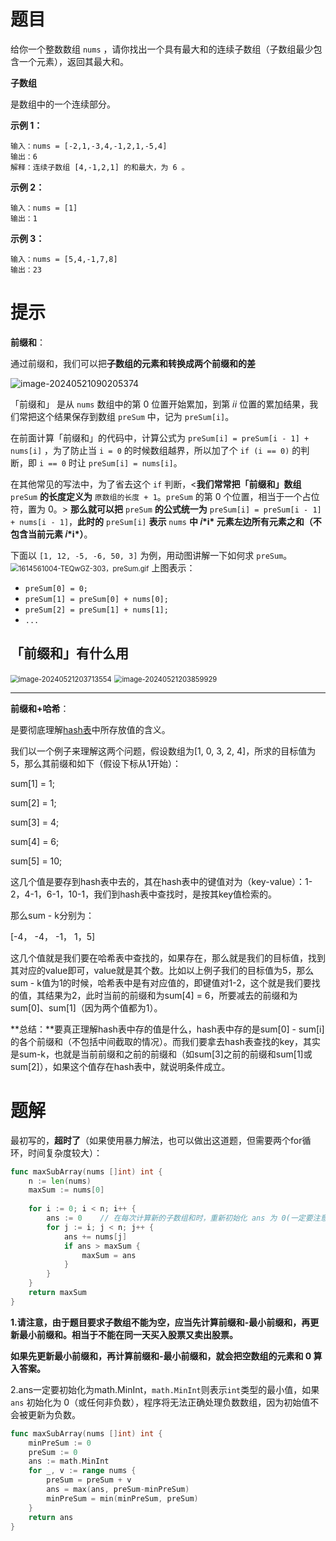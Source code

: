 # 题目

给你一个整数数组 `nums` ，请你找出一个具有最大和的连续子数组（子数组最少包含一个元素），返回其最大和。



**子数组**

是数组中的一个连续部分。



**示例 1：**

```
输入：nums = [-2,1,-3,4,-1,2,1,-5,4]
输出：6
解释：连续子数组 [4,-1,2,1] 的和最大，为 6 。
```

**示例 2：**

```
输入：nums = [1]
输出：1
```

**示例 3：**

```
输入：nums = [5,4,-1,7,8]
输出：23
```

# 提示

**前缀和**：

通过前缀和，我们可以把**子数组的元素和转换成两个前缀和的差**

![image-20240521090205374](https://s2.loli.net/2024/05/21/7VStsrh1qXHaj2U.png)

「前缀和」 是从 `nums` 数组中的第 0 位置开始累加，到第 𝑖*i* 位置的累加结果，我们常把这个结果保存到数组 `preSum` 中，记为 `preSum[i]`。

在前面计算「前缀和」的代码中，计算公式为 `preSum[i] = preSum[i - 1] + nums[i]` ，为了防止当 `i = 0` 的时候数组越界，所以加了个 `if (i == 0)` 的判断，即 `i == 0` 时让 `preSum[i] = nums[i]`。

在其他常见的写法中，为了省去这个 `if` 判断，<**我们常常把「前缀和」数组** `preSum` **的长度定义为** `原数组的长度 + 1`。`preSum` 的第 0 个位置，相当于一个占位符，置为 0。> **那么就可以把** `preSum` **的公式统一为** `preSum[i] = preSum[i - 1] + nums[i - 1]`，**此时的** `preSum[i]` **表示** `nums` **中 𝑖\*i\* 元素左边所有元素之和（不包含当前元素 𝑖\*i\*）**。

下面以 `[1, 12, -5, -6, 50, 3]` 为例，用动图讲解一下如何求 `preSum`。 <img src="https://s2.loli.net/2024/05/21/axNgGI5ubwHRrFt.webp" alt="1614561004-TEQwGZ-303，preSum.gif" style="zoom:80%;" /> 上图表示：

- `preSum[0] = 0;`
- `preSum[1] = preSum[0] + nums[0];`
- `preSum[2] = preSum[1] + nums[1];`
- `...`

## 「前缀和」有什么用

<img src="https://s2.loli.net/2024/05/21/ZniGyJKWajYrS9V.png" alt="image-20240521203713554" style="zoom:80%;" />

<img src="https://s2.loli.net/2024/05/21/XkFZebTmKhEL87Y.png" alt="image-20240521203859929" style="zoom:80%;" />

------

**前缀和+哈希**：

是要彻底理解[hash表](https://so.csdn.net/so/search?q=hash表&spm=1001.2101.3001.7020)中所存放值的含义。

我们以一个例子来理解这两个问题，假设数组为[1, 0, 3, 2, 4]，所求的目标值为5，那么其前缀和如下（假设下标从1开始）：

sum[1] = 1;

sum[2] = 1;

sum[3] = 4;

sum[4] = 6;

sum[5] = 10;

这几个值是要存到hash表中去的，其在hash表中的键值对为（key-value）：1-2，4-1，6-1，10-1，我们到hash表中查找时，是按其key值检索的。

那么sum - k分别为：

[-4， -4， -1， 1，5]

这几个值就是我们要在哈希表中查找的，如果存在，那么就是我们的目标值，找到其对应的value即可，value就是其个数。比如以上例子我们的目标值为5，那么sum - k值为1的时候，哈希表中是有对应值的，即键值对1-2，这个就是我们要找的值，其结果为2，此时当前的前缀和为sum[4] = 6，所要减去的前缀和为sum[0]、sum[1]（因为两个值都为1）。

**总结：**要真正理解hash表中存的值是什么，hash表中存的是sum[0] - sum[i]的各个前缀和（不包括中间截取的情况）。而我们要拿去hash表查找的key，其实是sum-k，也就是当前前缀和之前的前缀和（如sum[3]之前的前缀和sum[1]或sum[2]），如果这个值存在hash表中，就说明条件成立。

# 题解

最初写的，**超时了**（如果使用暴力解法，也可以做出这道题，但需要两个for循环，时间复杂度较大）：

```go
func maxSubArray(nums []int) int {
	n := len(nums)
	maxSum := nums[0]
	
	for i := 0; i < n; i++ {
        ans := 0    // 在每次计算新的子数组和时，重新初始化 ans 为 0(一定要注意卸载循环里面)
		for j := i; j < n; j++ {
			ans += nums[j]
			if ans > maxSum {
				maxSum = ans
			}
		}
	}
	return maxSum
}
```

**1.请注意，由于题目要求子数组不能为空，应当先计算前缀和-最小前缀和，再更新最小前缀和。相当于不能在同一天买入股票又卖出股票。**

**如果先更新最小前缀和，再计算前缀和-最小前缀和，就会把空数组的元素和 0 算入答案。**

2.ans一定要初始化为math.MinInt，`math.MinInt`则表示`int`类型的最小值，如果 `ans` 初始化为 0（或任何非负数），程序将无法正确处理负数数组，因为初始值不会被更新为负数。

```go
func maxSubArray(nums []int) int {
	minPreSum := 0
	preSum := 0
	ans := math.MinInt
	for _, v := range nums {
		preSum = preSum + v
        ans = max(ans, preSum-minPreSum)
		minPreSum = min(minPreSum, preSum)
	}
    return ans
}
```


